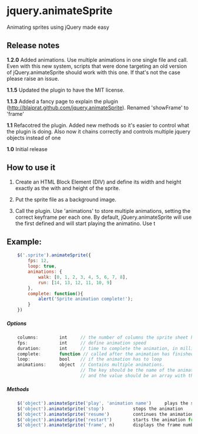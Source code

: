 jquery.animateSprite
====================

Animating sprites using jQuery made easy

Release notes
-------------
**1.2.0** Added animations. Use multiple animations in one single file and call. Even with this new system, scripts that were done targeting an old version of jQuery.animateSprite should work with this one. If that's not the case please raise an issue.

**1.1.5** Updated the plugin to have the MIT license.

**1.1.3** Added a fancy page to explain the plugin (http://blaiprat.github.com/jquery.animateSprite). Renamed 'showFrame' to 'frame'

**1.1** Refacotred the plugin. Added new methods so it's easier to control what the plugin is doing. Also now it chains correctly and controls multiple jquery objects instead of one

**1.0** Initial release

How to use it
-------------

1. Create an HTML Block Element (DIV) and define its width and height exactly as the with and height of the sprite.

2. Put the sprite file as a background image.

3. Call the plugin. Use 'animations' to store multiple animations, setting the correct keyframe per each one. By default, jQuery.animateSprite will use the first defined and will start playing the animatino. Use t

Example:
--------

```javascript
	$('.sprite').animateSprite({
		fps: 12,
		loop: true,
		animations: {
			walk: [0, 1, 2, 3, 4, 5, 6, 7, 8],
			run: [14, 13, 12, 11, 10, 9]
		},
		complete: function(){
			alert('Sprite animation complete!');
		}
	})
```

##### Options
```javascript
	columns: 		int 	// the number of columns the sprite sheet has, default 10
	fps:			int 	// define animation speed
	duration:		int 	// time to complete the animation, in milliseconds (overrides fps)
	complete:		function // called after the animation has finished (not called if loop is set to true)
	loop:			bool 	// if the animation has to loop
	animations: 	object 	// Contains multiple animations.
							// The key should be the name of the animation,
							// and the value should be an array with the frames.
```

##### Methods
```javascript
	$('object').animateSprite('play', 'animation name')		plays the specified animation
	$('object').animateSprite('stop')			stops the animation
	$('object').animateSprite('resume')			continues the animation from the point where it was stopped
	$('object').animateSprite('restart')		starts the animation from the beginning
	$('object').animateSprite('frame', n)		displays the frame number 'n'

```